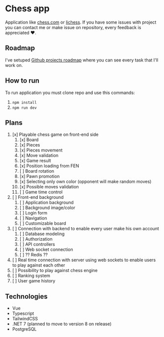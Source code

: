 # Chess app

Application like [chess.com](https://www.chess.com/) or [lichess](https://lichess.org/). If you have some issues with project you can contact me or make issue on repository, every feedback is appreciated ❤️.

## Roadmap

I've setuped [Github projects roadmap](https://github.com/users/Kacperacy/projects/1/views/5) where you can see every task that I'll work on.

## How to run

To run application you must clone repo and use this commands:

1. `npm install`
2. `npm run dev`

## Plans
1. [x] Playable chess game on front-end side
   1. [x] Board
   2. [x] Pieces
   3. [x] Pieces movement
   4. [x] Move validation
   5. [x] Game result
   6. [x] Position loading from FEN
   7. [ ] Board rotation
   8. [x] Pawn promotion
   9. [x] Selecting only own color (opponent will make random moves)
   10. [x] Possible moves validation
   11. [ ] Game time control
2. [ ] Front-end background
   1. [ ] Application background
   2. [ ] Background image/color
   3. [ ] Login form
   4. [ ] Navigation
   5. [ ] Customizable board
3. [ ] Connection with backend to enable every user make his own account
   1. [ ] Database modeling
   2. [ ] Authorization
   3. [ ] API controllers
   4. [ ] Web socket connection
   5. [ ] ?? Redis ??
4. [ ] Real time connection with server using web sockets to enable users to play against each other
5. [ ] Possibility to play against chess engine
6. [ ] Ranking system
7. [ ] User game history

## Technologies

- Vue
- Typescript
- TailwindCSS
- .NET 7 (planned to move to version 8 on release)
- PostgreSQL
